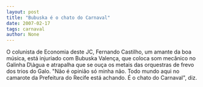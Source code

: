 ```yaml
---
layout: post
title: "Bubuska é o chato do Carnaval"
date: 2007-02-17
tags: carnaval
author: None
---
```


O colunista de Economia deste JC, Fernando Castilho, um amante da boa música, está injuriado com Bubuska Valença, que coloca som mecânico no Galinha D\àgua e atrapalha que se ouça os metais das orquestras de frevo dos trios do Galo.
\"Não é opinião só minha não. Todo mundo aqui no camarote da Prefeitura do Recife está achando. É o chato do Carnaval\", diz. 